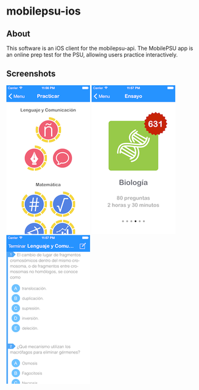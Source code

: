 # mobilepsu-ios

## About

This software is an iOS client for the mobilepsu-api. The MobilePSU app is an online prep test for the PSU, allowing users practice interactively.

## Screenshots

![alt tag](https://raw.githubusercontent.com/piperamirez/mobilepsu-ios/master/doc/mobilepsu-screenshot1-xs.png)
![alt tag](https://raw.githubusercontent.com/piperamirez/mobilepsu-ios/master/doc/mobilepsu-screenshot2-xs.png)
![alt tag](https://raw.githubusercontent.com/piperamirez/mobilepsu-ios/master/doc/mobilepsu-screenshot3-xs.png)